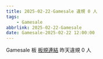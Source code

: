 ```yaml
---
title: 2025-02-22-Gamesale 違規 0 人
tags:
    - Gamesale
abbrlink: 2025-02-22-Gamesale
date: Gamesale-2025-02-22 12:00:00
---
```

Gamesale 板 [板規連結](https://www.ptt.cc/bbs/Gossiping/M.1637425085.A.07D.html)
昨天違規 0 人
